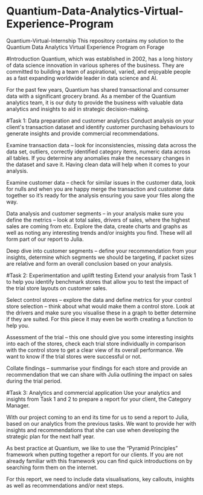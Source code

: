 # Quantium-Data-Analytics-Virtual-Experience-Program
Quantium-Virtual-Internship
This repository contains my solution to the Quantium Data Analytics Virtual Experience Program on Forage

#Introduction
Quantium, which was established in 2002, has a long history of data science innovation in various spheres of the business. They are committed to building a team of aspirational, varied, and enjoyable people as a fast expanding worldwide leader in data science and AI.

For the past few years, Quantium has shared transactional and consumer data with a significant grocery brand. As a member of the Quantium analytics team, it is our duty to provide the business with valuable data analytics and insights to aid in strategic decision-making.

#Task 1: Data preparation and customer analytics
Conduct analysis on your client's transaction dataset and identify customer purchasing behaviours to generate insights and provide commercial recommendations.

Examine transaction data – look for inconsistencies, missing data across the data set, outliers, correctly identified category items, numeric data across all tables. If you determine any anomalies make the necessary changes in the dataset and save it. Having clean data will help when it comes to your analysis.

Examine customer data – check for similar issues in the customer data, look for nulls and when you are happy merge the transaction and customer data together so it’s ready for the analysis ensuring you save your files along the way.

Data analysis and customer segments – in your analysis make sure you define the metrics – look at total sales, drivers of sales, where the highest sales are coming from etc. Explore the data, create charts and graphs as well as noting any interesting trends and/or insights you find. These will all form part of our report to Julia.

Deep dive into customer segments – define your recommendation from your insights, determine which segments we should be targeting, if packet sizes are relative and form an overall conclusion based on your analysis.

#Task 2: Experimentation and uplift testing
Extend your analysis from Task 1 to help you identify benchmark stores that allow you to test the impact of the trial store layouts on customer sales.

Select control stores – explore the data and define metrics for your control store selection – think about what would make them a control store. Look at the drivers and make sure you visualise these in a graph to better determine if they are suited. For this piece it may even be worth creating a function to help you.

Assessment of the trial – this one should give you some interesting insights into each of the stores, check each trial store individually in comparison with the control store to get a clear view of its overall performance. We want to know if the trial stores were successful or not.

Collate findings – summarise your findings for each store and provide an recommendation that we can share with Julia outlining the impact on sales during the trial period.

#Task 3: Analytics and commercial application
Use your analytics and insights from Task 1 and 2 to prepare a report for your client, the Category Manager.

With our project coming to an end its time for us to send a report to Julia, based on our analytics from the previous tasks. We want to provide her with insights and recommendations that she can use when developing the strategic plan for the next half year.

As best practice at Quantium, we like to use the “Pyramid Principles” framework when putting together a report for our clients. If you are not already familiar with this framework you can find quick introductions on by searching form them on the internet.

For this report, we need to include data visualisations, key callouts, insights as well as recommendations and/or next steps.
